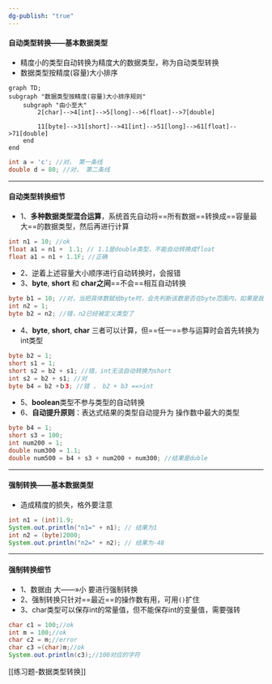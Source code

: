 ```yaml
---
dg-publish: "true"
---
```

#### 自动类型转换——基本数据类型
- 精度小的类型自动转换为精度大的数据类型，称为自动类型转换
- 数据类型按精度(容量)大小排序
```mermaid
graph TD;
subgraph "数据类型按精度(容量)大小排序规则"
	subgraph "由小至大"
		2[char]-->4[int]-->5[long]-->6[float]-->7[double]
		
		11[byte]-->31[short]-->41[int]-->51[long]-->61[float]-->71[double]
	end
end
```
```java
int a = 'c'; //对， 第一条线
double d = 80; //对， 第二条线
```
---
#### 自动类型转换细节
- 1、**多种数据类型混合运算**，系统首先自动将==所有数据==转换成==容量最大==的数据类型，然后再进行计算
```java
int n1 = 10; //ok
float a1 = n1 +　1.1; // 1.1是double类型，不能自动转换成float
float a1 = n1 + 1.1F; //正确
```
- 2、逆着上述容量大小顺序进行自动转换时，会报错
- 3、**byte**, **short** 和 **char之间**==不会==相互自动转换
```java
byte b1 = 10; //对，当把具体数赋给byte时，会先判断该数是否在byte范围内，如果是就可以自动转换
int n2 = 1;
byte b2 = n2; //错，n2已经被定义类型了 
```
- 4、**byte**, **short**, **char** 三者可以计算，但==任一==参与运算时会首先转换为int类型
```java
byte b2 = 1; 
short s1 = 1;
short s2 = b2 + s1; //错，int无法自动转换为short
int s2 = b2 + s1; //对
byte b4 = b2 +ｂ3; //错 ， b2 + b3 ==>int
```
- 5、**boolean**类型不参与类型的自动转换 
- 6、**自动提升原则**：表达式结果的类型自动提升为 操作数中最大的类型
```java
byte b4 = 1;
short s3 = 100;
int num200 = 1;
double num300 = 1.1;
double num500 = b4 + s3 + num200 + num300; //结果是duble
```
---
#### 强制转换——基本数据类型
- 造成精度的损失，格外要注意 
```java
int n1 = (int)1.9;
System.out.println("n1=" + n1); // 结果为1
int n2 = (byte)2000;
System.out.println("n2=" + n2); // 结果为-48
```
---
#### 强制转换细节
- 1、数据由 大——»小 要进行强制转换
- 2、强制转换只针对==最近==的操作数有用，可用`()`扩住
- 3、char类型可以保存int的常量值，但不能保存int的变量值，需要强转
```java
char c1 = 100;//ok
int m = 100;//ok
char c2 = m;//error
char c3 =(char)m;//ok
System.out.println(c3);//100对应的字符
```
[[练习题-数据类型转换]] 